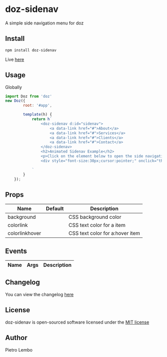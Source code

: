 # doz-sidenav
A simple side navigation menu for doz

## Install
```
npm install doz-sidenav
```

Live <a href="https://dozjs-cmp.github.io/doz-sidenav/dist/">here</a>


## Usage

Globally
```javascript
import Doz from 'doz'
new Doz({
        root: '#app',

        template(h) {
            return h`
                <doz-sidenav d:id="sidenav">
                    <a data-link href="#">About</a>
                    <a data-link href="#">Services</a>
                    <a data-link href="#">Clients</a>
                    <a data-link href="#">Contact</a>
                </doz-sidenav>
                <h2>Animated Sidenav Example</h2>
                <p>Click on the element below to open the side navigation menu.</p>
                <div style="font-size:30px;cursor:pointer;" onclick="this.getComponentById('sidenav').openNav()"><i class="fas fa-bars"></i> Open</div>

            `
        }
    });

```

## Props
| Name | Default | Description |
| ---- | ------- | ----------- |
|background| |CSS background color|
|colorlink| |CSS text color for a item|
|colorlinkhover| |CSS text color for a:hover item|


## Events

| Name | Args | Description |
| ---- | ------- | ----------- |



## Changelog
You can view the changelog <a target="_blank" href="https://github.com/[YOUR-GITHUB-SPACE]/[YOUR-REPOSITORY]/blob/master/CHANGELOG.md">here</a>

## License
doz-sidenav is open-sourced software licensed under the <a target="_blank" href="http://opensource.org/licenses/MIT">MIT license</a>

## Author
Pietro Lembo